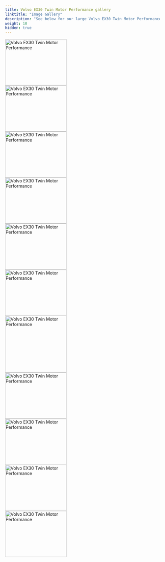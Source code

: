 ```yaml
---
title: Volvo EX30 Twin Motor Performance gallery
linktitle: "Image Gallery"
description: "See below for our large Volvo EX30 Twin Motor Performance image gallery. Click pictures for high-resolution versions."
weight: 10
hidden: true
---
```

<!-- markdownlint-disable MD033 -->
<object type="image/svg+xml" data="../modelnavigation.svg"></object>
<div class="pswp-gallery pswp-grid-container" id ="my-gallery">
<div class="pswp-grid-item">
<a href="https://media.evkx.net/multimedia/models/volvo/ex30/ex30_twin_motor_performance/exterior_1.jpg"
data-pswp-src="https://media.evkx.net/multimedia/models/volvo/ex30/ex30_twin_motor_performance/exterior_1.jpg"
data-pswp-width="3000"
data-pswp-height="2250" 
target="_blank">
<img src="https://media.evkx.net/multimedia/models/volvo/ex30/ex30_twin_motor_performance/exterior_1_xst.jpg" alt="Volvo EX30 Twin Motor Performance" width="200px" height="150px" />
</a>
</div>
<div class="pswp-grid-item">
<a href="https://media.evkx.net/multimedia/models/volvo/ex30/ex30_twin_motor_performance/headlights_1.jpg"
data-pswp-src="https://media.evkx.net/multimedia/models/volvo/ex30/ex30_twin_motor_performance/headlights_1.jpg"
data-pswp-width="3000"
data-pswp-height="2250" 
target="_blank">
<img src="https://media.evkx.net/multimedia/models/volvo/ex30/ex30_twin_motor_performance/headlights_1_xst.jpg" alt="Volvo EX30 Twin Motor Performance" width="200px" height="150px" />
</a>
</div>
<div class="pswp-grid-item">
<a href="https://media.evkx.net/multimedia/models/volvo/ex30/ex30_twin_motor_performance/interior_1.jpg"
data-pswp-src="https://media.evkx.net/multimedia/models/volvo/ex30/ex30_twin_motor_performance/interior_1.jpg"
data-pswp-width="3000"
data-pswp-height="2250" 
target="_blank">
<img src="https://media.evkx.net/multimedia/models/volvo/ex30/ex30_twin_motor_performance/interior_1_xst.jpg" alt="Volvo EX30 Twin Motor Performance" width="200px" height="150px" />
</a>
</div>
<div class="pswp-grid-item">
<a href="https://media.evkx.net/multimedia/models/volvo/ex30/ex30_twin_motor_performance/interior_2.jpg"
data-pswp-src="https://media.evkx.net/multimedia/models/volvo/ex30/ex30_twin_motor_performance/interior_2.jpg"
data-pswp-width="3000"
data-pswp-height="2250" 
target="_blank">
<img src="https://media.evkx.net/multimedia/models/volvo/ex30/ex30_twin_motor_performance/interior_2_xst.jpg" alt="Volvo EX30 Twin Motor Performance" width="200px" height="150px" />
</a>
</div>
<div class="pswp-grid-item">
<a href="https://media.evkx.net/multimedia/models/volvo/ex30/ex30_twin_motor_performance/interior_3.jpg"
data-pswp-src="https://media.evkx.net/multimedia/models/volvo/ex30/ex30_twin_motor_performance/interior_3.jpg"
data-pswp-width="3000"
data-pswp-height="2250" 
target="_blank">
<img src="https://media.evkx.net/multimedia/models/volvo/ex30/ex30_twin_motor_performance/interior_3_xst.jpg" alt="Volvo EX30 Twin Motor Performance" width="200px" height="150px" />
</a>
</div>
<div class="pswp-grid-item">
<a href="https://media.evkx.net/multimedia/models/volvo/ex30/ex30_twin_motor_performance/main_1.jpg"
data-pswp-src="https://media.evkx.net/multimedia/models/volvo/ex30/ex30_twin_motor_performance/main_1.jpg"
data-pswp-width="3000"
data-pswp-height="2250" 
target="_blank">
<img src="https://media.evkx.net/multimedia/models/volvo/ex30/ex30_twin_motor_performance/main_1_xst.jpg" alt="Volvo EX30 Twin Motor Performance" width="200px" height="150px" />
</a>
</div>
<div class="pswp-grid-item">
<a href="https://media.evkx.net/multimedia/models/volvo/ex30/ex30_twin_motor_performance/screens_1.jpg"
data-pswp-src="https://media.evkx.net/multimedia/models/volvo/ex30/ex30_twin_motor_performance/screens_1.jpg"
data-pswp-width="3000"
data-pswp-height="2776" 
target="_blank">
<img src="https://media.evkx.net/multimedia/models/volvo/ex30/ex30_twin_motor_performance/screens_1_xst.jpg" alt="Volvo EX30 Twin Motor Performance" width="200px" height="185px" />
</a>
</div>
<div class="pswp-grid-item">
<a href="https://media.evkx.net/multimedia/models/volvo/ex30/ex30_twin_motor_performance/screens_2.jpg"
data-pswp-src="https://media.evkx.net/multimedia/models/volvo/ex30/ex30_twin_motor_performance/screens_2.jpg"
data-pswp-width="3000"
data-pswp-height="2250" 
target="_blank">
<img src="https://media.evkx.net/multimedia/models/volvo/ex30/ex30_twin_motor_performance/screens_2_xst.jpg" alt="Volvo EX30 Twin Motor Performance" width="200px" height="150px" />
</a>
</div>
<div class="pswp-grid-item">
<a href="https://media.evkx.net/multimedia/models/volvo/ex30/ex30_twin_motor_performance/screens_3.jpg"
data-pswp-src="https://media.evkx.net/multimedia/models/volvo/ex30/ex30_twin_motor_performance/screens_3.jpg"
data-pswp-width="3000"
data-pswp-height="2250" 
target="_blank">
<img src="https://media.evkx.net/multimedia/models/volvo/ex30/ex30_twin_motor_performance/screens_3_xst.jpg" alt="Volvo EX30 Twin Motor Performance" width="200px" height="150px" />
</a>
</div>
<div class="pswp-grid-item">
<a href="https://media.evkx.net/multimedia/models/volvo/ex30/ex30_twin_motor_performance/secondrowseats_1.jpg"
data-pswp-src="https://media.evkx.net/multimedia/models/volvo/ex30/ex30_twin_motor_performance/secondrowseats_1.jpg"
data-pswp-width="3000"
data-pswp-height="2250" 
target="_blank">
<img src="https://media.evkx.net/multimedia/models/volvo/ex30/ex30_twin_motor_performance/secondrowseats_1_xst.jpg" alt="Volvo EX30 Twin Motor Performance" width="200px" height="150px" />
</a>
</div>
<div class="pswp-grid-item">
<a href="https://media.evkx.net/multimedia/models/volvo/ex30/ex30_twin_motor_performance/trunk_1.jpg"
data-pswp-src="https://media.evkx.net/multimedia/models/volvo/ex30/ex30_twin_motor_performance/trunk_1.jpg"
data-pswp-width="3000"
data-pswp-height="2251" 
target="_blank">
<img src="https://media.evkx.net/multimedia/models/volvo/ex30/ex30_twin_motor_performance/trunk_1_xst.jpg" alt="Volvo EX30 Twin Motor Performance" width="200px" height="150px" />
</a>
</div>
</div>
<script type="module">
  import PhotoSwipeLightbox from '/js/photoswipe-lightbox.esm.js';
    const lightbox = new PhotoSwipeLightbox({
       gallery: '#my-gallery',
        children: 'a',
        pswpModule: () => import('/js/photoswipe.esm.js')
    });
lightbox.init();
</script>
